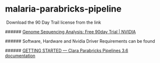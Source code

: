 # malaria-parabricks-pipeline
 Download the 90 Day Trail license from the link

###### [Genome Sequencing Analysis: Free 90day Trial | NVIDIA](https://www.nvidia.com/en-us/clara/genomics/)

###### Software, Hardware and Nvidia Driver Requirements can be found

###### [GETTING STARTED &mdash; Clara Parabricks Pipelines 3.6 documentation](https://docs.nvidia.com/clara/parabricks/v3.6/text/getting_started.html)
